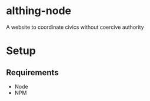 # althing-node
A website to coordinate civics without coercive authority

# Setup

## Requirements

* Node
* NPM
